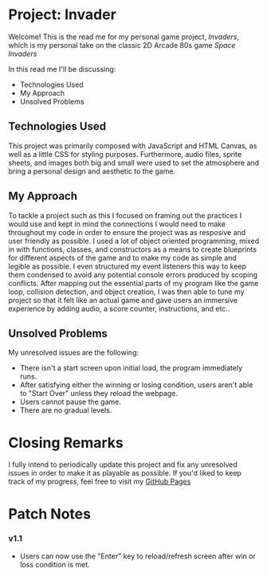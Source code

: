 # Project: Invader

Welcome! This is the read me for my personal game project, *Invaders*, which is my personal take on the classic 2D Arcade 80s game *Space Invaders*

In this read me I'll be discussing:

* Technologies Used
* My Approach
* Unsolved Problems

## Technologies Used

This project was primarily composed with JavaScript and HTML Canvas, as well as a little CSS for styling purposes. Furthermore, audio files, sprite sheets, and images both big and small were used to set the atmosphere and bring a personal design and aesthetic to the game.

## My Approach

To tackle a project such as this I focused on framing out the practices I would use and kept in mind the connections I would need to make throughout my code in order to ensure the project was as resposive and user friendly as possible. I used a lot of object oriented programming, mixed in with functions, classes, and constructors as a means to create blueprints for different aspects of the game and to make my code as simple and legible as possible. I even structured my event listeners this way to keep them condensed to avoid any potential console errors produced by scoping conflicts. After mapping out the essential parts of my program like the game loop, collision detection, and object creation, I was then able to tune my project so that it felt like an actual game and gave users an immersive experience by adding audio, a score counter, instructions, and etc..

## Unsolved Problems

My unresolved issues are the following:
 - There isn't a start screen upon initial load, the program immediately runs.
 - After satisfying either the winning or losing condition, users aren't able to "Start Over" unless they reload the webpage.
 - Users cannot pause the game.
 - There are no gradual levels.

 # Closing Remarks

 I fully intend to periodically update this project and fix any unresolved issues in order to make it as playable as possible. If you'd liked to keep track of my progress, feel free to visit my [GitHub Pages](https://c-ggreen.github.io/Invader/)

 # Patch Notes
 ### v1.1
 - Users can now use the "Enter" key to reload/refresh screen after win or loss condition is met.

